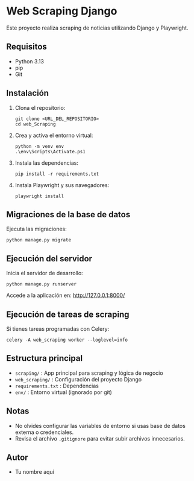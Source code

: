 # Web Scraping Django

Este proyecto realiza scraping de noticias utilizando Django y Playwright.

## Requisitos
- Python 3.13
- pip
- Git

## Instalación

1. Clona el repositorio:
   ```pwsh
   git clone <URL_DEL_REPOSITORIO>
   cd web_Scraping
   ```

2. Crea y activa el entorno virtual:
   ```pwsh
   python -m venv env
   .\env\Scripts\Activate.ps1
   ```

3. Instala las dependencias:
   ```pwsh
   pip install -r requirements.txt
   ```

4. Instala Playwright y sus navegadores:
   ```pwsh
   playwright install
   ```

## Migraciones de la base de datos

Ejecuta las migraciones:
```pwsh
python manage.py migrate
```

## Ejecución del servidor

Inicia el servidor de desarrollo:
```pwsh
python manage.py runserver
```

Accede a la aplicación en: http://127.0.0.1:8000/

## Ejecución de tareas de scraping

Si tienes tareas programadas con Celery:
```pwsh
celery -A web_scraping worker --loglevel=info
```

## Estructura principal
- `scraping/` : App principal para scraping y lógica de negocio
- `web_scraping/` : Configuración del proyecto Django
- `requirements.txt` : Dependencias
- `env/` : Entorno virtual (ignorado por git)

## Notas
- No olvides configurar las variables de entorno si usas base de datos externa o credenciales.
- Revisa el archivo `.gitignore` para evitar subir archivos innecesarios.

## Autor
- Tu nombre aquí
